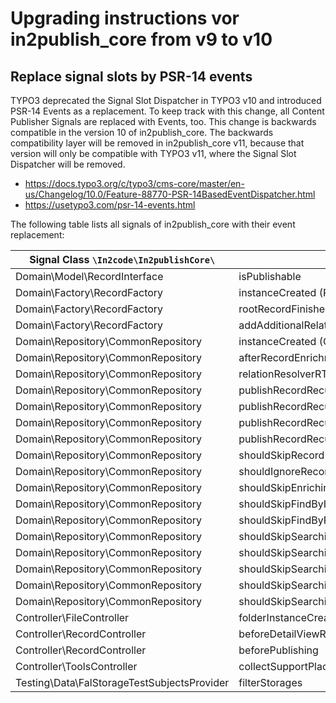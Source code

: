 # Upgrading instructions vor in2publish_core from v9 to v10

## Replace signal slots by PSR-14 events

TYPO3 deprecated the Signal Slot Dispatcher in TYPO3 v10 and introduced PSR-14 Events as a replacement. To keep track
with this change, all Content Publisher Signals are replaced with Events, too. This change is backwards compatible in
the version 10 of in2publish_core. The backwards compatibility layer will be removed in in2publish_core v11, because
that version will only be compatible with TYPO3 v11, where the Signal Slot Dispatcher will be removed.

* https://docs.typo3.org/c/typo3/cms-core/master/en-us/Changelog/10.0/Feature-88770-PSR-14BasedEventDispatcher.html
* https://usetypo3.com/psr-14-events.html

The following table lists all signals of in2publish_core with their event replacement:

| Signal Class `\In2code\In2publishCore\`     | Signal Name                                            | Event
|---------------------------------------------| -------------------------------------------------------|---
| Domain\Model\RecordInterface                | isPublishable                                          | [VoteIfRecordIsPublishable](../Events/VoteIfRecordIsPublishable.md)
| Domain\Factory\RecordFactory                | instanceCreated (RecordFactory)                        | [RecordInstanceWasInstantiated](../Events/RecordInstanceWasInstantiated.md)
| Domain\Factory\RecordFactory                | rootRecordFinished                                     | [RootRecordCreationWasFinished](../Events/RootRecordCreationWasFinished.md)
| Domain\Factory\RecordFactory                | addAdditionalRelatedRecords                            | AllRelatedRecordsWereAddedToOneRecord
| Domain\Repository\CommonRepository          | instanceCreated (CommonRepository)                     | CommonRepositoryWasInstantiated
| Domain\Repository\CommonRepository          | afterRecordEnrichment (deprecated!)                    | RecordWasEnriched
| Domain\Repository\CommonRepository          | relationResolverRTE                                    | RelatedRecordsByRteWereFetched
| Domain\Repository\CommonRepository          | publishRecordRecursiveBegin                            | RecursiveRecordPublishingBegan
| Domain\Repository\CommonRepository          | publishRecordRecursiveEnd                              | RecursiveRecordPublishingEnded
| Domain\Repository\CommonRepository          | publishRecordRecursiveBeforePublishing                 | PublishingOfOneRecordBegan
| Domain\Repository\CommonRepository          | publishRecordRecursiveAfterPublishing                  | PublishingOfOneRecordEnded
| Domain\Repository\CommonRepository          | shouldSkipRecord                                       | [VoteIfRecordShouldBeSkipped](../Events/VoteIfRecordShouldBeSkipped.md)
| Domain\Repository\CommonRepository          | shouldIgnoreRecord                                     | [VoteIfRecordShouldBeIgnored](../Events/VoteIfRecordShouldBeIgnored.md)
| Domain\Repository\CommonRepository          | shouldSkipEnrichingPageRecord                          | [VoteIfPageRecordEnrichingShouldBeSkipped](../Events/VoteIfPageRecordEnrichingShouldBeSkipped.md)
| Domain\Repository\CommonRepository          | shouldSkipFindByIdentifier                             | [VoteIfFindingByIdentifierShouldBeSkipped](../Events/VoteIfFindingByIdentifierShouldBeSkipped.md)
| Domain\Repository\CommonRepository          | shouldSkipFindByProperty                               | [VoteIfFindingByPropertyShouldBeSkipped](../Events/VoteIfFindingByPropertyShouldBeSkipped.md)
| Domain\Repository\CommonRepository          | shouldSkipSearchingForRelatedRecordByTable             | [VoteIfSearchingForRelatedRecordsByTableShouldBeSkipped](../Events/VoteIfSearchingForRelatedRecordsByTableShouldBeSkipped.md)
| Domain\Repository\CommonRepository          | shouldSkipSearchingForRelatedRecords                   | [VoteIfSearchingForRelatedRecordsShouldBeSkipped](../Events/VoteIfSearchingForRelatedRecordsShouldBeSkipped.md)
| Domain\Repository\CommonRepository          | shouldSkipSearchingForRelatedRecordsByFlexForm         | [VoteIfSearchingForRelatedRecordsByFlexFormShouldBeSkipped](../Events/VoteIfSearchingForRelatedRecordsByFlexFormShouldBeSkipped.md)
| Domain\Repository\CommonRepository          | shouldSkipSearchingForRelatedRecordsByFlexFormProperty | [VoteIfSearchingForRelatedRecordsByFlexFormPropertyShouldBeSkipped](../Events/VoteIfSearchingForRelatedRecordsByFlexFormPropertyShouldBeSkipped.md)
| Domain\Repository\CommonRepository          | shouldSkipSearchingForRelatedRecordsByProperty         | [VoteIfSearchingForRelatedRecordsByPropertyShouldBeSkipped](../Events/VoteIfSearchingForRelatedRecordsByPropertyShouldBeSkipped.md)
| Controller\FileController                   | folderInstanceCreated                                  | [FolderInstanceWasCreated](../Events/FolderInstanceWasCreated.md)
| Controller\RecordController                 | beforeDetailViewRender                                 | [RecordWasCreatedForDetailAction](../Events/RecordWasCreatedForDetailAction.md)
| Controller\RecordController                 | beforePublishing                                       | RecordWasSelectedForPublishing
| Controller\ToolsController                  | collectSupportPlaces                                   | RreatedDefaultHelpLabels
| Testing\Data\FalStorageTestSubjectsProvider | filterStorages                                         | StoragesForTestingWereFetched
